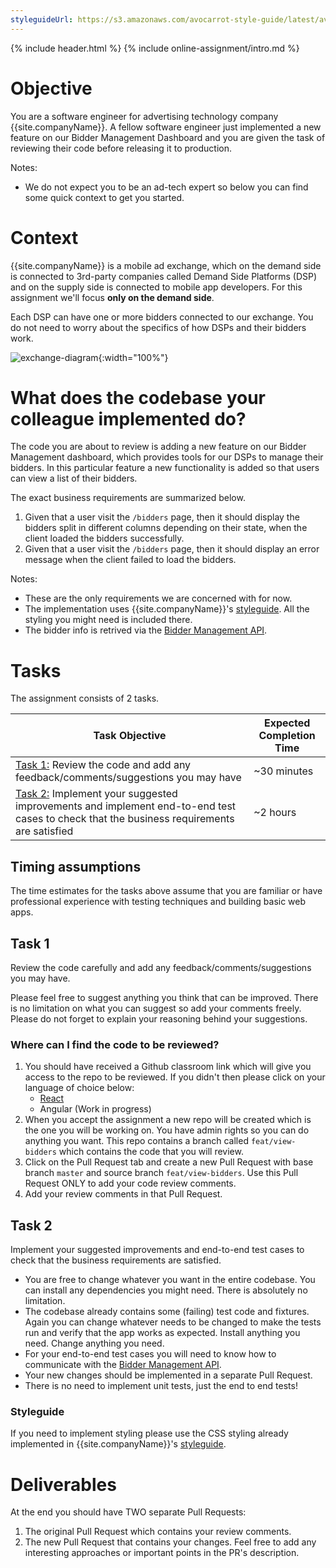 ```yaml
---
styleguideUrl: https://s3.amazonaws.com/avocarrot-style-guide/latest/avocarrot-skin/documentation/apps/index.html
---
```

{% include header.html %}
{% include online-assignment/intro.md %}

# Objective

You are a software engineer for advertising technology company {{site.companyName}}. A fellow software engineer just implemented a new feature on our Bidder Management Dashboard and you are given the task of reviewing their code before releasing it to production.

Notes:

- We do not expect you to be an ad-tech expert so below you can find some quick context to get you started.

# Context

{{site.companyName}} is a mobile ad exchange, which on the demand side is connected to 3rd-party companies called Demand Side Platforms (DSP) and on the supply side is connected to mobile app developers. For this assignment we'll focus **only on the demand side**.

Each DSP can have one or more bidders connected to our exchange. You do not need to worry about the specifics of how DSPs and their bidders work.

![exchange-diagram](/static/exchange-diagram.jpg){:width="100%"}

# What does the codebase your colleague implemented do?

The code you are about to review is adding a new feature on our Bidder Management dashboard, which provides tools for our DSPs to manage their bidders. In this particular feature a new functionality is added so that users can view a list of their bidders.

The exact business requirements are summarized below.

1. Given that a user visit the ```/bidders``` page, then it should display the bidders split in different columns depending on their state, when the client loaded the bidders successfully.
2. Given that a user visit the ```/bidders``` page, then it should display an error message when the client failed to load the bidders.

Notes:

- These are the only requirements we are concerned with for now. 
- The implementation uses {{site.companyName}}'s [styleguide]({{page.styleguideUrl}}). All the styling you might need is included there.
- The bidder info is retrived via the [Bidder Management API](http://docs.biddermanagement.apiary.io/). 

# Tasks

The assignment consists of 2 tasks.

| Task Objective | Expected Completion Time |
|---|---|
| [Task 1:](#task-1) Review the code and add any feedback/comments/suggestions you may have | ~30 minutes |
| [Task 2:](#task-2) Implement your suggested improvements and implement end-to-end test cases to check that the business requirements are satisfied | ~2 hours |

## Timing assumptions

The time estimates for the tasks above assume that you are familiar or have professional experience with testing techniques and building basic web apps.

## Task 1

Review the code carefully and add any feedback/comments/suggestions you may have. 

Please feel free to suggest anything you think that can be improved. There is no limitation on what you can suggest so add your comments freely. Please do not forget to explain your reasoning behind your suggestions. 

### Where can I find the code to be reviewed?

1. You should have received a Github classroom link which will give you access to the repo to be reviewed. If you didn't then please click on your language of choice below:
    - [React](https://classroom.github.com/a/sQOFY9lb)
    - Angular (Work in progress)
2. When you accept the assignment a new repo will be created which is the one you will be working on. You have admin rights so you can do anything you want. This repo contains a branch called ```feat/view-bidders``` which contains the code that you will review.
2. Click on the Pull Request tab and create a new Pull Request with base branch ```master``` and source branch ```feat/view-bidders```. Use this Pull Request ONLY to add your code review comments.
3. Add your review comments in that Pull Request.

## Task 2

Implement your suggested improvements and end-to-end test cases to check that the business requirements are satisfied.

- You are free to change whatever you want in the entire codebase. You can install any dependencies you might need. There is absolutely no limitation.
- The codebase already contains some (failing) test code and fixtures. Again you can change whatever needs to be changed to make the tests run and verify that the app works as expected. Install anything you need. Change anything you need.   
- For your end-to-end test cases you will need to know how to communicate with the [Bidder Management API](http://docs.biddermanagement.apiary.io). 
- Your new changes should be implemented in a separate Pull Request.
- There is no need to implement unit tests, just the end to end tests!

### Styleguide

If you need to implement styling please use the CSS styling already implemented in {{site.companyName}}'s [styleguide]({{page.styleguideUrl}}). 

# Deliverables

At the end you should have TWO separate Pull Requests:

1. The original Pull Request which contains your review comments.
2. The new Pull Request that contains your changes. Feel free to add any interesting approaches or important points in the PR's description.
